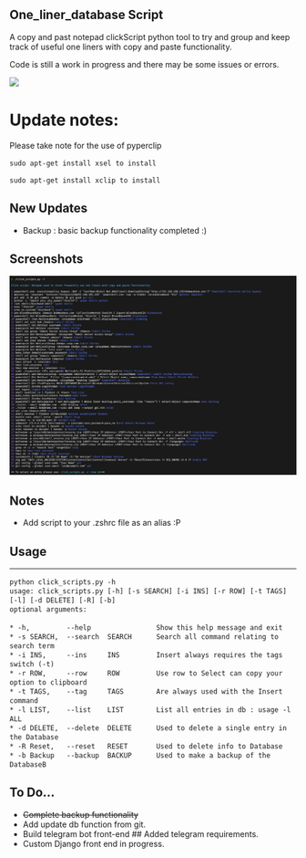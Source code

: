 ## One_liner_database Script

A copy and past notepad clickScript python tool to try and group and keep track of useful one liners with copy and paste functionality.

Code is still a work in progress and there may be some issues or errors.

![](https://komarev.com/ghpvc/?username=Synthet1c-info)


# Update notes:

Please take note for the use of pyperclip 

  ```
  sudo apt-get install xsel to install 
  ```
  
  ``` 
  sudo apt-get install xclip to install
```

## New Updates 

 * Backup : basic backup functionality completed :)

## Screenshots

![image info](images/list.png)

## Notes

 * Add script to your .zshrc file as an alias :P

## Usage
----

    python click_scripts.py -h
    usage: click_scripts.py [-h] [-s SEARCH] [-i INS] [-r ROW] [-t TAGS] [-l] [-d DELETE] [-R] [-b]
    optional arguments:
        
    * -h,         --help                Show this help message and exit
    * -s SEARCH,  --search  SEARCH      Search all command relating to search term
    * -i INS,     --ins     INS         Insert always requires the tags switch (-t)
    * -r ROW,     --row     ROW         Use row to Select can copy your option to clipboard
    * -t TAGS,    --tag     TAGS        Are always used with the Insert command
    * -l LIST,    --list    LIST        List all entries in db : usage -l ALL
    * -d DELETE,  --delete  DELETE      Used to delete a single entry in the Database
    * -R Reset,   --reset   RESET       Used to delete info to Database
    * -b Backup   --backup  BACKUP      Used to make a backup of the DatabaseB

  
## To Do...

  * ~~Complete backup functionality~~
  * Add update db function from git.
  * Build telegram bot front-end ## Added telegram requirements.
  * Custom Django front end in progress.


